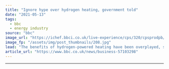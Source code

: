 ```yaml
---
title: "Ignore hype over hydrogen heating, government told"
date: "2021-05-13"
tags: 
  - bbc
  - energy industry
source: "bbc"
image_url: "https://ichef.bbci.co.uk/live-experience/cps/320/cpsprodpb/7E0C/production/_118486223_hydrogenhype.jpg"
image_fp: "/assets/img/post_thumbnails/208.jpg"
lead: "The benefits of hydrogen-powered heating have been overplayed, say environmentalists."
article_url: "https://www.bbc.co.uk/news/business-57103298"
---
```


---

